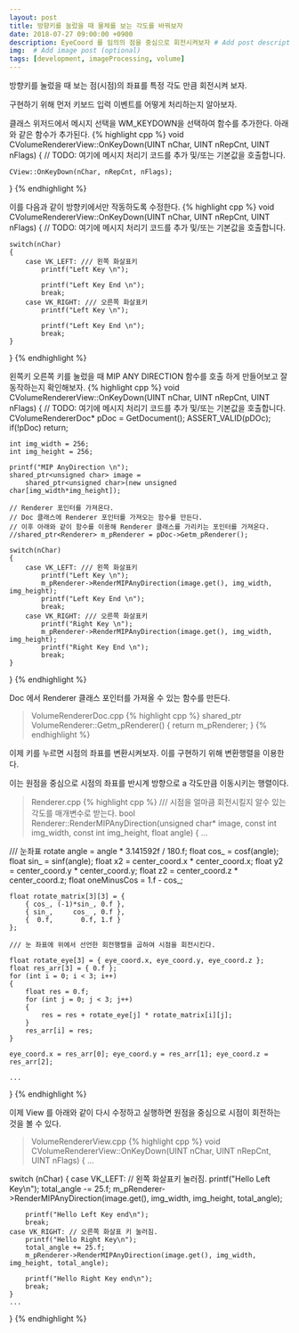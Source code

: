 ```yaml
---
layout: post
title: 방향키를 눌렀을 때 물체를 보는 각도를 바꿔보자
date: 2018-07-27 09:00:00 +0900
description: EyeCoord 를 임의의 점을 중심으로 회전시켜보자 # Add post description (optional)
img:  # Add image post (optional)
tags: [development, imageProcessing, volume]
---
```


방향키를 눌렀을 때 보는 점(시점)의 좌표를 특정 각도 만큼 회전시켜 보자.

구현하기 위해 먼저 키보드 입력 이벤트를 어떻게 처리하는지 알아보자.

클래스 위저드에서 메시지 선택을 WM_KEYDOWN을 선택하여 함수를 추가한다. 아래와 같은 함수가 추가된다.
{% highlight cpp %}
void CVolumeRendererView::OnKeyDown(UINT nChar, UINT nRepCnt, UINT nFlags)
{
	// TODO: 여기에 메시지 처리기 코드를 추가 및/또는 기본값을 호출합니다.

	CView::OnKeyDown(nChar, nRepCnt, nFlags);
}
{% endhighlight %}

이를 다음과 같이 방향키에서만 작동하도록 수정한다.
{% highlight cpp %}
void CVolumeRendererView::OnKeyDown(UINT nChar, UINT nRepCnt, UINT nFlags)
{
	// TODO: 여기에 메시지 처리기 코드를 추가 및/또는 기본값을 호출합니다.

	switch(nChar)
    {
        case VK_LEFT: /// 왼쪽 화살표키
            printf("Left Key \n");

            printf("Left Key End \n");
            break;
        case VK_RIGHT: /// 오른쪽 화살표키
            printf("Left Key \n");

            printf("Left Key End \n");
            break;
    }
}
{% endhighlight %}

왼쪽키 오른쪽 키를 눌렀을 때 MIP ANY DIRECTION 함수를 호출 하게 만들어보고 잘 동작하는지 확인해보자.
{% highlight cpp %}
void CVolumeRendererView::OnKeyDown(UINT nChar, UINT nRepCnt, UINT nFlags)
{
	// TODO: 여기에 메시지 처리기 코드를 추가 및/또는 기본값을 호출합니다.
    CVolumeRendererDoc* pDoc = GetDocument();
    ASSERT_VALID(pDOc);
    if(!pDoc) return;

    int img_width = 256;
    int img_height = 256;

    printf("MIP AnyDirection \n");
    shared_ptr<unsigned char> image = 
        shared_ptr<unsigned char>(new unsigned char[img_width*img_height]);

    // Renderer 포인터를 가져온다.
    // Doc 클래스에 Renderer 포인터를 가져오는 함수를 만든다.
    // 이후 아래와 같이 함수를 이용해 Renderer 클래스를 가리키는 포인터를 가져온다.
    //shared_ptr<Renderer> m_pRenderer = pDoc->Getm_pRenderer();

	switch(nChar)
    {
        case VK_LEFT: /// 왼쪽 화살표키
            printf("Left Key \n");
            m_pRenderer->RenderMIPAnyDirection(image.get(), img_width, img_height);
            printf("Left Key End \n");
            break;
        case VK_RIGHT: /// 오른쪽 화살표키
            printf("Right Key \n");
            m_pRenderer->RenderMIPAnyDirection(image.get(), img_width, img_height);
            printf("Right Key End \n");
            break;
    }
}
{% endhighlight %}


Doc 에서 Renderer 클래스 포인터를 가져올 수 있는 함수를 만든다.
> VolumeRendererDoc.cpp
{% highlight cpp %}
shared_ptr<Renderer> VolumeRenderer::Getm_pRenderer()
{
    return m_pRenderer;
}
{% endhighlight %}

이제 키를 누르면 시점의 좌표를 변환시켜보자. 이를 구현하기 위해 
변환행렬을 이용한다.

이는 원점을 중심으로 시점의 좌표를 반시계 방향으로 a 각도만큼 이동시키는 행렬이다.

> Renderer.cpp
{% highlight cpp %}
/// 시점을 얼마큼 회전시킬지 알수 있는 각도를 매개변수로 받는다.
bool Renderer::RenderMIPAnyDirection(unsigned char* image,
	const int img_width, const int img_height,
	float angle)
{
    ...

/// 눈좌표 rotate
	angle = angle * 3.141592f / 180.f;
	float cos_ = cosf(angle);
	float sin_ = sinf(angle);
	float x2 = center_coord.x * center_coord.x;
	float y2 = center_coord.y * center_coord.y;
	float z2 = center_coord.z * center_coord.z;
	float oneMinusCos = 1.f - cos_;

	float rotate_matrix[3][3] = {
		{ cos_, (-1)*sin_, 0.f },
		{ sin_,     cos_ , 0.f },
		{  0.f,       0.f, 1.f }
	};

    /// 눈 좌표에 위에서 선언한 회전행렬을 곱하여 시점을 회전시킨다.

	float rotate_eye[3] = { eye_coord.x, eye_coord.y, eye_coord.z };
	float res_arr[3] = { 0.f };
	for (int i = 0; i < 3; i++)
	{
		float res = 0.f;
		for (int j = 0; j < 3; j++)
		{
			res = res + rotate_eye[j] * rotate_matrix[i][j];
		}
		res_arr[i] = res;
	}

	eye_coord.x = res_arr[0]; eye_coord.y = res_arr[1]; eye_coord.z = res_arr[2];

    ...

}
{% endhighlight %}

이제 View 를 아래와 같이 다시 수정하고 실행하면 원점을 중심으로 시점이 회전하는 것을 볼 수 있다.
> VolumeRendererView.cpp
{% highlight cpp %}
void CVolumeRendererView::OnKeyDown(UINT nChar, UINT nRepCnt, UINT nFlags)
{
    ...
	

switch (nChar)
	{
	case VK_LEFT: // 왼쪽 화살표키 눌러짐.
		printf("Hello Left Key\n");
		total_angle -= 25.f;
		m_pRenderer->RenderMIPAnyDirection(image.get(), img_width, img_height, total_angle);

		printf("Hello Left Key end\n");
		break;
	case VK_RIGHT: // 오른쪽 화살표 키 눌러짐.
		printf("Hello Right Key\n");
		total_angle += 25.f;
		m_pRenderer->RenderMIPAnyDirection(image.get(), img_width, img_height, total_angle);

		printf("Hello Right Key end\n");
		break;
	}
    ...

}
{% endhighlight %}